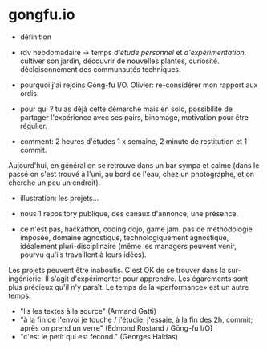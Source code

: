 # gongfu.io

- définition


- rdv hebdomadaire -> temps *d'étude personnel* et *d'expérimentation*. cultiver son jardin, découvrir de nouvelles plantes, curiosité. décloisonnement des communautés techniques.

- pourquoi j'ai rejoins Gōng-fu I/O. Olivier: re-considérer mon rapport aux ordis.


- pour qui ? tu as déjà cette démarche mais en solo, possibilité de partager l'expérience avec ses pairs, binomage, motivation pour être régulier. 

- comment: 2 heures d'études 1 x semaine, 2 minute de restitution et 1 commit.

Aujourd'hui, en général on se retrouve dans un bar sympa et calme (dans le passé on s'est trouvé à l'uni, au bord de l'eau, chez un photographe, et on cherche un peu un endroit).

- illustration: les projets…

- nous 1 repository publique, des canaux d'annonce, une présence.

- ce n'est pas, hackathon, coding dojo, game jam. pas de méthodologie imposée, domaine agnostique, technologiquement agnostique, idéalement pluri-disciplinaire (même les managers peuvent venir, pourvu qu'ils travaillent à leurs idées).

Les projets peuvent être inaboutis. C'est OK de se trouver dans la sur-ingénierie. Il s'agit d'expérimenter pour apprendre. Les égarements sont plus précieux qu'il n'y paraît. Le temps de la «performance» est un autre temps.

- "lis les textes à la source" (Armand Gatti)
- "à la fin de l'envoi je touche / j'étudie, j'essaie, à la fin des 2h, commit; après on prend un verre" (Edmond Rostand / Gōng-fu I/O)
- "c'est le petit qui est fécond." (Georges Haldas)
